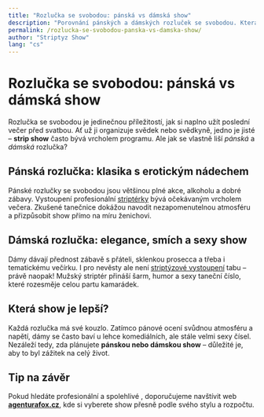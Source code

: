 ```yaml
---
title: "Rozlučka se svobodou: pánská vs dámská show"
description: "Porovnání pánských a dámských rozluček se svobodou. Která show je žhavější? Inspirujte se tipy na nezapomenutelný večer se striptýzem."
permalink: /rozlucka-se-svobodou-panska-vs-damska-show/
author: "Striptyz Show"
lang: "cs"
---
```


# Rozlučka se svobodou: pánská vs dámská show

Rozlučka se svobodou je jedinečnou příležitostí, jak si naplno užít poslední večer před svatbou. Ať už ji organizuje svědek nebo svědkyně, jedno je jisté – **strip show** často bývá vrcholem programu. Ale jak se vlastně liší *pánská* a *dámská* rozlučka?

## Pánská rozlučka: klasika s erotickým nádechem

Pánské rozlučky se svobodou jsou většinou plné akce, alkoholu a dobré zábavy. Vystoupení profesionální [striptérky](https://www.agenturafox.cz/) bývá očekávaným vrcholem večera. Zkušené tanečnice dokážou navodit nezapomenutelnou atmosféru a přizpůsobit show přímo na míru ženichovi.

## Dámská rozlučka: elegance, smích a sexy show

Dámy dávají přednost zábavě s přáteli, sklenkou prosecca a třeba i tematickému večírku. I pro nevěsty ale není [striptýzové vystoupení](https://www.agenturafox.cz/) tabu – právě naopak! Mužský striptér přináší šarm, humor a sexy taneční číslo, které rozesměje celou partu kamarádek.

## Která show je lepší?

Každá rozlučka má své kouzlo. Zatímco pánové ocení svůdnou atmosféru a napětí, dámy se často baví u lehce komediálních, ale stále velmi sexy čísel. Nezáleží tedy, zda plánujete **pánskou nebo dámskou show** – důležité je, aby to byl zážitek na celý život.

## Tip na závěr

Pokud hledáte profesionální a spolehlivé , doporučujeme navštívit web **[agenturafox.cz](https://www.agenturafox.cz/)**, kde si vyberete show přesně podle svého stylu a rozpočtu.
